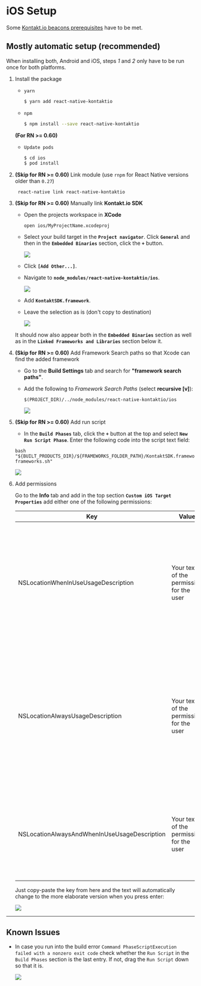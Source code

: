 # iOS Setup

Some [Kontakt.io beacons prerequisites](https://developer.kontakt.io/android-sdk/quickstart/#setup) have to be met.

## Mostly automatic setup (recommended)

When installing both, Android and iOS, steps _1_ and _2_ only have to be run once for both platforms.

1.  Install the package

    - `yarn`

      	```bash
      	$ yarn add react-native-kontaktio
      	```

    - `npm`

      	```bash
      	$ npm install --save react-native-kontaktio
      	```

    **(For RN >= 0.60)**
    - `Update pods`

        ```bash
        $ cd ios
        $ pod install
        ```

2. **(Skip for RN >= 0.60)** Link module (use `rnpm` for React Native versions older than `0.27`)

        react-native link react-native-kontaktio

3. **(Skip for RN >= 0.60)** Manually link **Kontakt.io SDK**

    - Open the projects workspace in **XCode**

      	```
      	open ios/MyProjectName.xcodeproj
      	```
    - Select your build target in the **`Project navigator`**. Click **`General`** and then in the **`Embedded Binaries`** section, click the **`+`** button.

    	![](images/ios_install_step01.png)

    - Click **`[Add Other...]`**.
    - Navigate to **`node_modules/react-native-kontaktio/ios`**.

		![](images/ios_installation_step02.png)

    - Add **`KontaktSDK.framework`**.
    - Leave the selection as is (don't copy to destination)

    	![](images/ios_installation_step03.png)

    It should now also appear both in the **`Embedded Binaries`** section as well as in the **`Linked Frameworks and Libraries`** section below it.

4. **(Skip for RN >= 0.60)** Add Framework Search paths so that Xcode can find the added framework

    - Go to the **Build Settings** tab and search for **"framework search paths"**.
    - Add the following to _Framework Search Paths_ (select **recursive [v]**):

      	```
      	$(PROJECT_DIR)/../node_modules/react-native-kontaktio/ios
      	```

      ![](images/ios_installation_step04.png)

5. **(Skip for RN >= 0.60)** Add run script

    - In the **`Build Phases`** tab, click the **`+`** button at the top and select **`New Run Script Phase`**. Enter the following code into the script text field:

    ```
    bash "${BUILT_PRODUCTS_DIR}/${FRAMEWORKS_FOLDER_PATH}/KontaktSDK.framework/strip-frameworks.sh"
    ```
    ![](images/ios_installation_step05.png)


6.  Add permissions

    Go to the **Info** tab and add in the top section **`Custom iOS Target Properties`** add either one of the following permissions:

    | Key                                 | Value                                    | Description                                                                           |
    | ----------------------------------- | ---------------------------------------- | ------------------------------------------------------------------------------------- |
    | NSLocationWhenInUseUsageDescription | Your text of the permission for the user | A message that tells the user why the app is requesting access to the user’s location information while the app is running in the foreground. [See documentation for more information](https://developer.apple.com/documentation/bundleresources/information_property_list/nslocationwheninuseusagedescription) |
    | NSLocationAlwaysUsageDescription    | Your text of the permission for the user | A message that tells the user why the app is requesting access to the user’s location information at all times (i.e. even when the app is in the background). **DEPRECATED** in iOS versions later than 10.0 [See documentation for more information](https://developer.apple.com/documentation/bundleresources/information_property_list/nslocationalwaysusagedescription) |
    | NSLocationAlwaysAndWhenInUseUsageDescription | Your text of the permission for the user | A message that tells the user why the app is requesting access to the user’s location information at all times. [See documentation for more information](https://developer.apple.com/documentation/bundleresources/information_property_list/nslocationalwaysandwheninuseusagedescription) |

	Just copy-paste the key from here and the text will automatically change to the more elaborate version when you press enter:

	![](images/ios_installation_step06_permission.png)

---

## Known Issues

* In case you run into the build error `Command PhaseScriptExecution failed with a nonzero exit code` check whether the `Run Script` in the `Build Phases` section is the last entry. If not, drag the `Run Script` down so that it is.

    ![](images/ios_installation_error.png)
